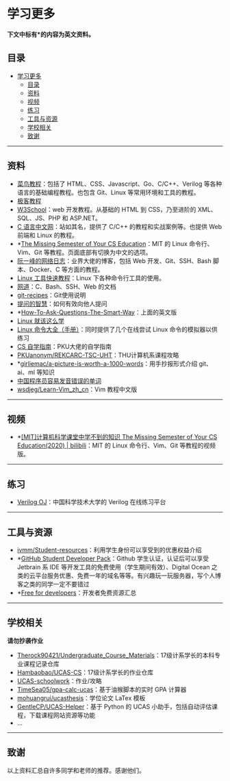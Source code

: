 # 学习更多
**下文中标有\*的内容为英文资料。**

## 目录
- [学习更多](#学习更多)
  - [目录](#目录)
  - [资料](#资料)
  - [视频](#视频)
  - [练习](#练习)
  - [工具与资源](#工具与资源)
  - [学校相关](#学校相关)
  - [致谢](#致谢)



---
## 资料
- [菜鸟教程](https://www.runoob.com/)：包括了 HTML、CSS、Javascript、Go、C/C++、Verilog 等各种语言的基础编程教程。也包含 Git、Linux 等常用环境和工具的教程。
- [极客教程](https://geek-docs.com/)
- [W3School](https://www.w3school.com.cn/)：web 开发教程。从基础的 HTML 到 CSS，乃至进阶的 XML、SQL、JS、PHP 和 ASP.NET。
- [C 语言中文网](http://c.biancheng.net/)：站如其名，提供了 C/C++ 的教程和实战案例等。也提供 Web 前端和 Linux 的教程。
- \*[The Missing Semester of Your CS Education](https://missing.csail.mit.edu/)：MIT 的 Linux 命令行、Vim、Git 等教程。页面底部有切换为中文的选项。
- [阮一峰的网络日志](https://www.ruanyifeng.com/blog/developer/)：业界大佬的博客，包括 Web 开发、Git、SSH、Bash 脚本、Docker、C 等方面的教程。
- [Linux 工具快速教程](https://linuxtools-rst.readthedocs.io/zh_CN/latest/)：Linux 下各种命令行工具的使用。
- [网道](https://wangdoc.com/)：C、Bash、SSH、Web 的文档
- [git-recipes](https://github.com/geeeeeeeeek/git-recipes/wiki)：Git使用说明
- [提问的智慧](https://github.com/ryanhanwu/How-To-Ask-Questions-The-Smart-Way/blob/main/README-zh_CN.md)：如何有效向他人提问
- \*[How-To-Ask-Questions-The-Smart-Way](http://www.catb.org/~esr/faqs/smart-questions.html)：上面的英文版
- [Linux 就该这么学](https://www.linuxprobe.com/)
- [Linux 命令大全（手册）](https://ipcmen.com/)：同时提供了几个在线尝试 Linux 命令的模拟器以供练习
- [CS 自学指南](https://csdiy.wiki/)：PKU大佬的自学指南
- [PKUanonym/REKCARC-TSC-UHT](https://github.com/PKUanonym/REKCARC-TSC-UHT)：THU计算机系课程攻略
- \*[girliemac/a-picture-is-worth-a-1000-words](https://github.com/girliemac/a-picture-is-worth-a-1000-words)：用手抄报形式介绍 git、ai、ml 等知识
- [中国程序员容易发音错误的单词](https://github.com/shimohq/chinese-programmer-wrong-pronunciation)
- [wsdjeg/Learn-Vim_zh_cn](https://github.com/wsdjeg/Learn-Vim_zh_cn)：Vim 教程中文版



---
## 视频
- \*[[MIT]计算机科学课堂中学不到的知识 The Missing Semester of Your CS Education(2020) | bilibili](https://www.bilibili.com/video/BV1x7411H7wa)：MIT 的 Linux 命令行、Vim、Git 等教程的视频版。



---
## 练习
- [Verilog OJ](https://verilogoj.ustc.edu.cn/oj/)：中国科学技术大学的 Verilog 在线练习平台



---
## 工具与资源
- [ivmm/Student-resources](https://github.com/ivmm/Student-resources)：利用学生身份可以享受到的优惠权益介绍
- \*[GitHub Student Developer Pack](https://education.github.com/pack)：Github 学生认证，认证后可以享受 Jetbrain 系 IDE 等开发工具的免费使用（学生期间有效）、Digital Ocean 之类的云平台服务优惠、免费一年的域名等等。有兴趣玩一玩服务器，写个人博客之类的同学一定不要错过
- \*[Free for developers](https://free-for.dev/)：开发者免费资源汇总



---
## 学校相关
**请勿抄袭作业**
- [Therock90421/Undergraduate_Course_Materials](https://github.com/Therock90421/Undergraduate_Course_Materials)：17级计系学长的本科专业课程记录仓库
- [Hambaobao/UCAS-CS](https://github.com/Hambaobao/UCAS-CS)：17级计系学长的作业仓库
- [UCAS-schoolwork](https://github.com/UCAS-schoolwork)：作业/攻略
- [TimeSea05/gpa-calc-ucas](https://github.com/TimeSea05/gpa-calc-ucas)：基于油猴脚本的实时 GPA 计算器
- [mohuangrui/ucasthesis](https://github.com/mohuangrui/ucasthesis)：学位论文 LaTex 模板
- [GentleCP/UCAS-Helper](https://github.com/GentleCP/UCAS-Helper)：基于 Python 的 UCAS 小助手，包括自动评估课程，下载课程网站资源等功能
- ...



---
## 致谢
以上资料汇总自许多同学和老师的推荐。感谢他们。
